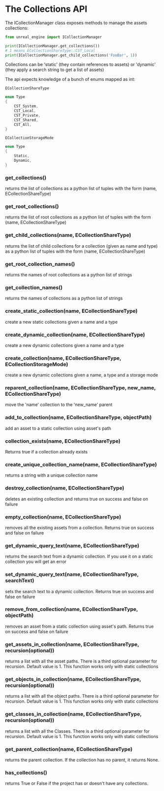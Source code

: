 # The Collections API

The ICollectionManager class exposes methods to manage the assets collections:

```python
from unreal_engine import ICollectionManager

print(ICollectionManager.get_collections())
# 1 means ECollectionShareType::CST_Local
print(ICollectionManager.get_child_collections('FooBar', 1))
```

Collections can be 'static' (they contain references to assets) or 'dynamic' (they apply a search string to get a list of assets)

The api expects knowledge of a bunch of enums mapped as int:

`ECollectionShareType`

```c
enum Type
{
    CST_System,
    CST_Local,
    CST_Private,
    CST_Shared,
    CST_All,
}
```

`ECollectionStorageMode`

```c
enum Type
{
    Static,
    Dynamic,
}
```



### get_collections()

returns the list of collections as a python list of tuples with the form (name, ECollectionShareType)

### get_root_collections()

returns the list of root collections as a python list of tuples with the form (name, ECollectionShareType)

### get_child_collections(name, ECollectionShareType)

returns the list of child collections for a collection (given as name and type) as a python list of tuples with the form (name, ECollectionShareType)

### get_root_collection_names()

returns the names of root collections as a python list of strings

### get_collection_names()

returns the names of collections as a python list of strings

### create_static_collection(name, ECollectionShareType)

create a new static collections given a name and a type

### create_dynamic_collection(name, ECollectionShareType)

create a new dynamic collections given a name and a type

### create_collection(name, ECollectionShareType, ECollectionStorageMode)

create a new dynamic collections given a name, a type and a storage mode

### reparent_collection(name, ECollectionShareType, new_name, ECollectionShareType)

move the 'name' collection to the 'new_name' parent

### add_to_collection(name, ECollectionShareType, objectPath)

add an asset to a static collection using asset's path

### collection_exists(name, ECollectionShareType)

Returns true if a collection already exists

### create_unique_collection_name(name, ECollectionShareType)

returns a string with a unique collection name

### destroy_collection(name, ECollectionShareType)

deletes an existing collection and returns true on success and false on failure

### empty_collection(name, ECollectionShareType)

removes all the existing assets from a collection. Returns true on success and false on failure

### get_dynamic_query_text(name, ECollectionShareType)

returns the search text from a dynamic collection. If you use it on a static collection you will get an error

### set_dynamic_query_text(name, ECollectionShareType, searchText)

sets the search text to a dynamic collection. Returns true on success and false on failure

### remove_from_collection(name, ECollectionShareType, objectPath)

removes an asset from a static collection using asset's path. Returns true on success and false on failure

### get_assets_in_collection(name, ECollectionShareType, recursion(optional))

returns a list with all the asset paths. There is a third optional parameter for recursion. Default value is 1. This function works only with static collections

### get_objects_in_collection(name, ECollectionShareType, recursion(optional))

returns a list with all the object paths. There is a third optional parameter for recursion. Default value is 1. This function works only with static collections

### get_classes_in_collection(name, ECollectionShareType, recursion(optional))

returns a list with all the Classes. There is a third optional parameter for recursion. Default value is 1. This function works only with static collections

### get_parent_collection(name, ECollectionShareType)

returns the parent collection. If the collection has no parent, it returns None.

### has_collections()

returns True or False if the project has or doesn't have any collections.
